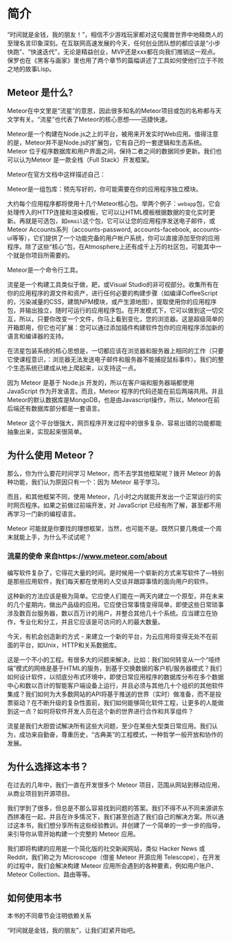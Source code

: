 # 简介

“时间就是金钱，我的朋友！”，相信不少游戏玩家都对这句魔兽世界中地精商人的至理名言印象深刻。在互联网高速发展的今天，任何创业团队想的都应该是“小步快跑”、“快速迭代”，无论是精益创业，MVP还是xxx都在向我们推销这一观点。保罗也在《黑客与画家》里也用了两个章节的篇幅讲述了工具如何使他们立于不败之地的故事Lisp。

## Meteor 是什么?

Meteor在中文里是“流星”的意思，因此很多知名的Meteor项目或包的名称都与天文学有关。“流星”也代表了Meteor的核心思想——迅捷快速。

Meteor是一个构建在Node.js之上的平台，被用来开发实时Web应用。值得注意的是，Meteor并不是Node.js的扩展包，它有自己的一套逻辑和生态系统。Meteor 位于程序数据库和用户界面之间，保持二者之间的数据同步更新。我们也可以认为Meteor 是一款全栈（Full Stack）开发框架。

Meteor在官方文档中这样描述自己：

Meteor是一组包库：预先写好的，你可能需要在你的应用程序独立模块。

大约每个应用程序都将使用十几个Meteor核心包。举两个例子：`webapp`包，它会处理传入的HTTP连接和渲染模板，它可以让HTML模板根据数据的变化实时更新。再就是可选包，如`email`这个包，它可以让您的应用程序发送电子邮件，或Meteor Accounts系列（accounts-password, accounts-facebook, accounts-ui等等），它们提供了一个功能完备的用户帐户系统，你可以直接添加至你的应用程序。除了这些“核心”包，在Atmosphere上还有成千上万的社区包，可能其中一个就是你项目所需要的。

Meteor是一个命令行工具。

流星是一个构建工具类似于做，耙，或Visual Studio的非可视部分。收集所有在你的应用程序的源文件和资产，进行任何必要的构建步骤（如编译CoffeeScript的，污染减量的CSS，建筑NPM模块，或产生源地图），提取使用你的应用程序包，并输出独立，随时可运行的应用程序包。在开发模式下，它可以做到这一切交互，所以，只要你改变一个文件，你马上看到变化，您的浏览器。这是超级简单的开箱即用，但它也可扩展：您可以通过添加插件构建软件包你的应用程序添加新的语言和编译器的支持。

在流星包装系统的核心思想是，一切都应该在浏览器和服务器上相同的工作（只要它使课程意识，：浏览器无法发送电子邮件和服务器不能捕捉鼠标事件）。我们的整个生态系统已建成从地上爬起来，以支持这一点。

因为 Meteor 是基于 Node.js 开发的，所以在客户端和服务器端都使用 JavaScript 作为开发语言。而且，Meteor 程序的代码还能在前后两端共用。并且Meteor的默认数据库是MongoDB，也是由Javascript操作，所以，Meteor在前后端还有数据库部分都是一套语言。

Meteor 这个平台很强大，网页程序开发过程中的很多复杂、容易出错的功能都能抽象出来，实现起来很简单。

## 为什么使用 Meteor？

那么，你为什么要花时间学习 Meteor，而不去学其他框架呢？拨开 Meteor 的各种功能，我们认为原因只有一个：因为 Meteor 易于学习。

而且，和其他框架不同，使用 Meteor，几小时之内就能开发出一个正常运行的实时网页程序。如果之前做过前端开发，对 JavaScript 已经有所了解，甚至都不用再学习一门新的编程语言。

Meteor 可能就是你要找的理想框架，当然，也可能不是。既然只要几晚或一个周末就能上手，为什么不试试呢？



### 流星的使命 来自https://www.meteor.com/about

编写软件复杂了，它得花大量的时间。是时候用一个崭新的方式来写软件了—特别是那些应用软件，我们每天都在使用的人交谈并跟踪事情的面向用户的软件。

这种新的方法应该是极为简单。它应使人们能在一两天内建立一个原型，并在未来的几个星期内，做出产品级的应用。它应使日常事情变得简单，即使这些日常琐事涉及数百台服务器，数以百万计的用户，并整合其他几十个系统。应当建立在协作，专业化和分工，并且它应该是可访问的人的最大数量。

今天，有机会创造新的方式 - 来建立一个新的平台，为云应用将变得无处不在前面的平台，如Unix，HTTP和关系数据库。

这是一个不小的工程。有很多大的问题来解决，比如：我们如何转变从一个“哑终端”模式的网络是基于HTML的服务，到基于交换数据的客户机/服务器模式？我们如何设计软件，以彻底分布式环境中，即使日常应用程序的数据库分布在多个数据中心和数以百计的智能客户端设备上运行，并且必须与其他几十个组织的其他软件集成？我们如何为大多数网站的API将基于推送的世界（实时）做准备，而不是投票驱动？在不断升级的复杂性面前，我们如何能够简化软件工程，让更多的人能做到这一点？如何将软件开发人员在这个新的世界进行合作和共享组件？

流星是我们大胆尝试解决所有这些大问题，至少在某些大型类日常应用。我们认为，成功来自勤奋，尊重历史，“古典美”的工程模式，一种哲学一般开放和协作的发展。

## 为什么选择这本书？

在过去的几年中，我们一直在开发很多个 Meteor 项目，范围从网站到移动应用，从商业项目到开源项目。

我们学到了很多，但总是不那么容易找到问题的答案。我们不得不从不同来源讲东西拼凑在一起，并且在许多情况下，我们甚至创造了我们自己的解决方案。所以通过这本书，我们想分享所有这些经验教训，并创建了一个简单的一步一步的指导，来引导你从零开始构建一个完整的 Meteor 应用。

我们即将构建的应用是一个简化版的社交新闻网站，类似 Hacker News 或 Reddit，我们称之为 Microscope（借鉴 Meteor 开源应用 Telescope），在开发的过程中，我们会解决构建 Meteor 应用所会遇到的各种要素，例如用户账户、Meteor Collection、路由等等。

## 如何使用本书
本书的不同章节会注明依赖关系

“时间就是金钱，我的朋友”，让我们赶紧开始吧。